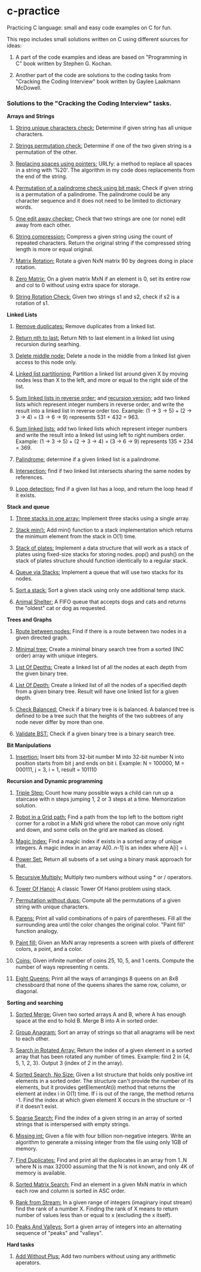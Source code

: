 # c-practice
Practicing C language: small and easy code examples on C for fun.

This repo includes small solutions written on C using different sources for ideas:

1. A part of the code examples and ideas are based on "Programming in C" book written by Stephen G. Kochan.

2. Another part of the code are solutions to the coding tasks from "Cracking the Coding Interview" book written by Gaylee Laakmann McDowell.

### Solutions to the "Cracking the Coding Interview" tasks.


**Arrays and Strings**
1. [String unique characters check:](https://github.com/jack-zuban/c-practice/tree/master/array-and-strings/unique-characters/unique-characters/main.c) Determine if given string has all unique characters.

2. [Strings permutation check:](https://github.com/jack-zuban/c-practice/blob/master/array-and-strings/string-permutation-check/string-permutation-check/main.c) Determine if one of the two given string is a permutation of the other.

3. [Replacing spaces using pointers:](https://github.com/jack-zuban/c-practice/tree/master/array-and-strings/URLfy/URLfy/main.c) URLfy: a method to replace all spaces in a string with '%20'. The algorithm in my code does replacements from the end of the string.

4. [Permutation of a palindrome check using bit mask:](https://github.com/jack-zuban/c-practice/blob/master/array-and-strings/palindrome-permutation/palindrome-permutation/main.c) Check if given string is a permutation of a palindrome. The palindrome could be any character sequence and it does not need to be limited to dictionary words.

5. [One edit away checker:](https://github.com/jack-zuban/c-practice/blob/master/array-and-strings/one-away/one-away/main.c) Check that two strings are one (or none) edit away from each other.

6. [String compression:](https://github.com/jack-zuban/c-practice/blob/master/array-and-strings/string-compression/string-compression/main.c) Compress a given string using the count of repeated characters. Return the original string if the compressed string length is more or equal original.

7. [Matrix Rotation:](https://github.com/jack-zuban/c-practice/blob/master/array-and-strings/matrix-rotation/matrix-rotation/main.c) Rotate a given NxN matrix 90 by degrees doing in place rotation.

8. [Zero Matrix:](https://github.com/jack-zuban/c-practice/blob/master/array-and-strings/zero-matrix/zero-matrix/main.c) On a given matrix MxN if an element is 0, set its entire row and col to 0 without using extra space for storage.

9. [String Rotation Check:](https://github.com/jack-zuban/c-practice/blob/master/array-and-strings/string-rotation/string-rotation/main.c) Given two strings s1 and s2, check if s2 is a rotation of s1.


**Linked Lists**
1. [Remove duplicates:](https://github.com/jack-zuban/c-practice/blob/master/linked-lists/remove-duplicates/remove-duplicates/main.c) Remove duplicates from a linked list.

2. [Return nth to last:](https://github.com/jack-zuban/c-practice/blob/master/linked-lists/find-nth-to-last/find-nth-to-last/main.c) Return Nth to last element in a linked list using recursion during searhing.

3. [Delete middle node:](https://github.com/jack-zuban/c-practice/blob/master/linked-lists/delete-middle-node/delete-middle-node/main.c) Delete a node in the middle from a linked list given access to this node only.

4. [Linked list partitioning:](https://github.com/jack-zuban/c-practice/blob/master/linked-lists/list-partition/list-partition/main.c) Partition a linked list around given X by moving nodes less than X to the left, and more or equal to the right side of the list.

5. [Sum linked lists in reverse order:](https://github.com/jack-zuban/c-practice/blob/master/linked-lists/sum-reverse-lists/sum-reverse-lists/main.c) and [recursion version:](https://github.com/jack-zuban/c-practice/blob/master/linked-lists/sum-reverse-lists/sum-reverse-lists/recursion.c) add two linked lists which represent integer numbers in reverse order, and write the result into a linked list in reverse order too. Example: (1 -> 3 -> 5) + (2 -> 3 -> 4) = (3 -> 6 -> 9) represents 531 + 432 = 963.

6. [Sum linked lists:](https://github.com/jack-zuban/c-practice/blob/master/linked-lists/sum-lists/sum-lists/main.c) add two linked lists which represent integer numbers and write the result into a linked list using left to right numbers order. Example: (1 -> 3 -> 5) + (2 -> 3 -> 4) = (3 -> 6 -> 9) represents 135 + 234 = 369.

8. [Palindrome:](https://github.com/jack-zuban/c-practice/blob/master/linked-lists/palindrome/palindrome/main.c) determine if a given linked list is a palindrome.

9. [Intersection:](https://github.com/jack-zuban/c-practice/blob/master/linked-lists/intersection/intersection/main.c) find if two linked list intersects sharing the same nodes by references.

10. [Loop detection:](https://github.com/jack-zuban/c-practice/blob/master/linked-lists/loop-detection/loop-detection/main.c) find if a given list has a loop, and return the loop head if it exists.


**Stack and queue**
1. [Three stacks in one array:](https://github.com/jack-zuban/c-practice/blob/master/stack-and-queues/stack-in-array/stack-in-array/main.c) Implement three stacks using a single array.

2. [Stack min():](https://github.com/jack-zuban/c-practice/tree/master/stack-and-queues/stack-min/stack-min) Add min() function to a stack implementation which returns the minimum element from the stack in O(1) time.

3. [Stack of plates:](https://github.com/jack-zuban/c-practice/blob/master/stack-and-queues/stack-of-plates/stack-of-plates/main.c) Implement a data structure that will work as a stack of plates using fixed-size stacks for storing nodes. pop() and push() on the stack of plates structure should function identically to a regular stack.

4. [Queue via Stacks:](https://github.com/jack-zuban/c-practice/blob/master/stack-and-queues/queue-via-stacks/queue-via-stacks/main.c) Implement a queue that will use two stacks for its nodes.

5. [Sort a stack:](https://github.com/jack-zuban/c-practice/blob/master/stack-and-queues/sort-stack/sort-stack/main.c) Sort a given stack using only one additional temp stack.

6. [Animal Shelter:](https://github.com/jack-zuban/c-practice/blob/master/stack-and-queues/animal-shelter/animal-shelter/main.c) A FIFO queue that accepts dogs and cats and returns the "oldest" cat or dog as requested.

**Trees and Graphs**
1. [Route between nodes:](https://github.com/jack-zuban/c-practice/blob/master/trees-and-graphs/route-between-nodes/route-between-nodes/main.c) Find if there is a route between two nodes in a given directed graph.

2. [Minimal tree:](https://github.com/jack-zuban/c-practice/blob/master/trees-and-graphs/minimal-tree/minimal-tree/main.c) Create a minimal binary search tree from a sorted (INC order) array with unique integers.

3. [List Of Depths:](https://github.com/jack-zuban/c-practice/blob/master/trees-and-graphs/list-of-depths/list-of-depths/main.c) Create a linked list of all the nodes at each depth from the given binary tree.

4. [List Of Depth:](https://github.com/jack-zuban/c-practice/blob/master/trees-and-graphs/list-of-depth/list-of-depth/main.c) Create a linked list of all the nodes of a specified depth from a given binary tree. Result will have one linked list for a given depth.

5. [Check Balanced:](https://github.com/jack-zuban/c-practice/blob/master/trees-and-graphs/check-balanced/check-balanced/main.c) Check if a binary tree is is balanced. A balanced tree is defined to be a tree such that the heights of the two subtrees of any node never differ by more than one.

6. [Validate BST:](https://github.com/jack-zuban/c-practice/blob/master/trees-and-graphs/validate-bst/validate-bst/main.c) Check if a given binary tree is a binary search tree.

**Bit Manipulations**
1. [Insertion:](https://github.com/jack-zuban/c-practice/blob/master/bit-manipulations/insertion/insertion/main.c) Insert bits from 32-bit number M into 32-bit number N into position starts from bit j and ends on bit i. Example: N = 100000, M = 000111, j = 3, i = 1, result = 101110

**Recursion and Dynamic programming**
1. [Triple Step:](https://github.com/jack-zuban/c-practice/blob/master/recursion-and-dynamic-programming/triple-step/triple-step/main.c) Count how many possible ways a child can run up a staircase with n steps jumping 1, 2 or 3 steps at a time. Memorization solution.

2. [Robot in a Grid path:](https://github.com/jack-zuban/c-practice/blob/master/recursion-and-dynamic-programming/robot-in-a-grid/robot-in-a-grid/main.c) Find a path from the top left to the bottom right corner for a robot in a MxN grid where the robot can move only right and down, and some cells on the grid are marked as closed.

3. [Magic Index:](https://github.com/jack-zuban/c-practice/blob/master/recursion-and-dynamic-programming/magic-index/magic-index/main.c) Find a magic index if exists in a sorted array of unique integers. A magic index in an array A[0..n-1] is an index where A[i] = i.

4. [Power Set:](https://github.com/jack-zuban/c-practice/blob/master/recursion-and-dynamic-programming/power-set/power-set/main.c) Return all subsets of a set using a binary mask approach for that.

5. [Recursive Multiply:](https://github.com/jack-zuban/c-practice/blob/master/recursion-and-dynamic-programming/recursive-multiply/recursive-multiply/main.c) Multiply two numbers without using * or / operators.

6. [Tower Of Hanoi:](https://github.com/jack-zuban/c-practice/blob/master/recursion-and-dynamic-programming/tower-of-hanoi/tower-of-hanoi/main.c) A classic Tower Of Hanoi problem using stack.

7. [Permutation without dups:](https://github.com/jack-zuban/c-practice/blob/master/recursion-and-dynamic-programming/permutation-without-dups/permutation-without-dups/main.c) Compute all the permutations of a given string with unique characters.

8. [Parens:](https://github.com/jack-zuban/c-practice/blob/master/recursion-and-dynamic-programming/parens/parens/main.c) Print all valid combinations of n pairs of parentheses. Fill all the surrounding area until the color changes the original color. "Paint fill" function analogy.

9. [Paint fill:](https://github.com/jack-zuban/c-practice/blob/master/recursion-and-dynamic-programming/paint-fill/paint-fill/main.c) Given an MxN array represents a screen with pixels of different colors, a point, and a color.

10. [Coins:](https://github.com/jack-zuban/c-practice/blob/master/recursion-and-dynamic-programming/coins/coins/main.c) Given infinite number of coins 25, 10, 5, and 1 cents. Compute the number of ways representing n cents.

11. [Eight Queens:](https://github.com/jack-zuban/c-practice/blob/master/recursion-and-dynamic-programming/eight-queens/eight-queens/main.c) Print all the ways of arrangings 8 queens on an 8x8 chessboard that none of the queens shares the same row, column, or diagonal.

**Sorting and searching**
1. [Sorted Merge:](https://github.com/jack-zuban/c-practice/blob/master/sorting-and-searching/sorted-merge/sorted-merge/main.c) Given two sorted arrays A and B, where A has enough space at the end to hold B. Merge B into A in sorted order.

2. [Group Anagram:](https://github.com/jack-zuban/c-practice/blob/master/sorting-and-searching/group-anagrams/group-anagrams/main.c) Sort an array of strings so that all anagrams will be next to each other.

3. [Search in Rotated Array:](https://github.com/jack-zuban/c-practice/blob/master/sorting-and-searching/search-in-rotated-array/search-in-rotated-array/main.c) Return the index of a given element in a sorted array that has been rotated any number of times. Example: find 2 in {4, 5, 1, 2, 3}. Output 3 (index of 2 in the array).

4. [Sorted Search, No Size:](https://github.com/jack-zuban/c-practice/blob/master/sorting-and-searching/sorted-search-no-size/sorted-search-no-size/main.c) Given a list structure that holds only positive int elements in a sorted order. The structure can't provide the number of its elements, but it provides getElementAt(i) method that returns the element at index i in O(1) time. If i is out of the range, the method returns -1. Find the index at which given element X occurs in the structure or -1 if it doesn't exist.

5. [Sparse Search:](https://github.com/jack-zuban/c-practice/blob/master/sorting-and-searching/sparse-search/sparse-search/main.c) Find the index of a given string in an array of sorted strings that is interspersed with empty strings.

6. [Missing int:](https://github.com/jack-zuban/c-practice/blob/master/sorting-and-searching/missing-int/missing-int/main.c) Given a file with four billion non-negative integers. Write an algorithm to generate a missing integer from the file using only 1GB of memory.

7. [Find Duplicates:](https://github.com/jack-zuban/c-practice/blob/master/sorting-and-searching/find-duplicates/find-duplicates/main.c) Find and print all the duplocates in an array from 1..N where N is max 32000 assuming that the N is not known, and only 4K of memory is available.

8. [Sorted Matrix Search:](https://github.com/jack-zuban/c-practice/blob/master/sorting-and-searching/sorted-matrix-search/sorted-matrix-search/main.c) Find an element in a given MxN matrix in which each row and column is sorted in ASC order.

9. [Rank from Stream:](https://github.com/jack-zuban/c-practice/blob/master/sorting-and-searching/rank-from-stream/rank-from-stream/main.c) In a given range of integers (imaginary input stream) find the rank of a number X. Finding the rank of X means to return number of values less than or equal to x (excluding the x itself).

10. [Peaks And Valleys:](https://github.com/jack-zuban/c-practice/blob/master/sorting-and-searching/peaks-and-valleys/peaks-and-valleys/main.c) Sort a given array of integers into an alternating sequence of "peaks" and "valleys".

**Hard tasks**
1. [Add Without Plus:](https://github.com/jack-zuban/c-practice/blob/master/hard/add-without-plus/add-without-plus/main.c) Add two numbers without using any arithmetic aperators.
